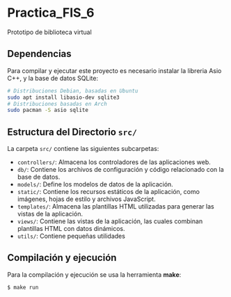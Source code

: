 # Practica_FIS_6

Prototipo de biblioteca virtual

## Dependencias

Para compilar y ejecutar este proyecto es necesario instalar la libreria Asio C++, y la base de datos SQLite:

```sh
# Distribuciones Debian, basadas en Ubuntu
sudo apt install libasio-dev sqlite3
# Distribuciones basadas en Arch
sudo pacman -S asio sqlite
```

## Estructura del Directorio `src/`

La carpeta `src/` contiene las siguientes subcarpetas:

- `controllers/`: Almacena los controladores de las aplicaciones web.
- `db/`: Contiene los archivos de configuración y código relacionado con la base de datos.
- `models/`: Define los modelos de datos de la aplicación.
- `static/`: Contiene los recursos estáticos de la aplicación, como imágenes, hojas de estilo y archivos JavaScript.
- `templates/`: Almacena las plantillas HTML utilizadas para generar las vistas de la aplicación.
- `views/`: Contiene las vistas de la aplicación, las cuales combinan plantillas HTML con datos dinámicos.
- `utils/`: Contiene pequeñas utilidades

## Compilación y ejecución

Para la compilación y ejecución se usa la herramienta **make**:

```sh
$ make run
```
